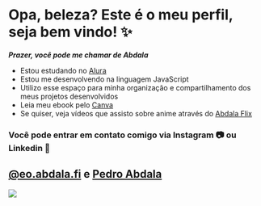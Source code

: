 # Opa, beleza? Este é o meu perfil, seja bem vindo! ✨

***Prazer, você pode me chamar de Abdala***

- Estou estudando no [Alura](https://www.alura.com.br)
- Estou me desenvolvendo na linguagem JavaScript
- Utilizo esse espaço para minha organização e compartilhamento dos meus projetos desenvolvidos
- Leia meu ebook pelo [Canva](https://www.canva.com/design/DAF_JBKlCaI/IjCp9zL8HNFMpko-DFGI3Q/edit?utm_content=DAF_JBKlCaI&utm_campaign=designshare&utm_medium=link2&utm_source=sharebutton)
- Se quiser, veja vídeos que assisto sobre anime através do [Abdala Flix](https://abdala4ever.github.io/Abdalaflix/)

### Você pode entrar em contato comigo via Instagram 📷 ou Linkedin 📃

## **[@eo.abdala.fi](https://www.instagram.com/eo.abdala.fi/)** **e** **[Pedro Abdala](https://www.linkedin.com/in/pedro-henrique-abdala-de-moraes-831992307/)**

![](https://media1.tenor.com/m/LivQlT-8ZEoAAAAC/shuumatsu-no-valkyrie-nikola-tesla.gif)
